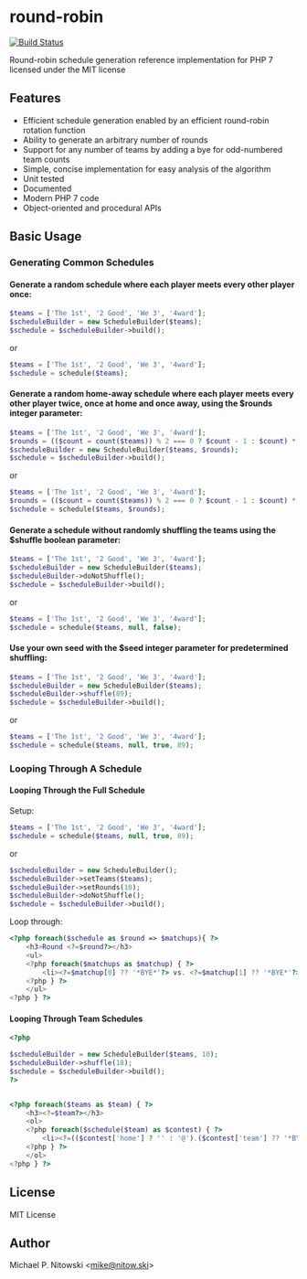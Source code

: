 # round-robin
[![Build Status](https://app.travis-ci.com/mnito/round-robin.svg)](https://app.travis-ci.com/mnito/round-robin)

Round-robin schedule generation reference implementation for PHP 7 licensed under the MIT license

## Features

- Efficient schedule generation enabled by an efficient round-robin rotation function
- Ability to generate an arbitrary number of rounds
- Support for any number of teams by adding a bye for odd-numbered team counts
- Simple, concise implementation for easy analysis of the algorithm
- Unit tested
- Documented
- Modern PHP 7 code
- Object-oriented and procedural APIs

## Basic Usage

### Generating Common Schedules

#### Generate a random schedule where each player meets every other player once:

```php
$teams = ['The 1st', '2 Good', 'We 3', '4ward'];
$scheduleBuilder = new ScheduleBuilder($teams);
$schedule = $scheduleBuilder->build();
```

or

```php
$teams = ['The 1st', '2 Good', 'We 3', '4ward'];
$schedule = schedule($teams);
```


#### Generate a random home-away schedule where each player meets every other player twice, once at home and once away, using the $rounds integer parameter:

```php
$teams = ['The 1st', '2 Good', 'We 3', '4ward'];
$rounds = (($count = count($teams)) % 2 === 0 ? $count - 1 : $count) * 2;
$scheduleBuilder = new ScheduleBuilder($teams, $rounds);
$schedule = $scheduleBuilder->build();
```

or

```php
$teams = ['The 1st', '2 Good', 'We 3', '4ward'];
$rounds = (($count = count($teams)) % 2 === 0 ? $count - 1 : $count) * 2;
$schedule = schedule($teams, $rounds);
```

#### Generate a schedule without randomly shuffling the teams using the $shuffle boolean parameter:

```php
$teams = ['The 1st', '2 Good', 'We 3', '4ward'];
$scheduleBuilder = new ScheduleBuilder($teams);
$scheduleBuilder->doNotShuffle();
$schedule = $scheduleBuilder->build();
```

or

```php
$teams = ['The 1st', '2 Good', 'We 3', '4ward'];
$schedule = schedule($teams, null, false);
```

#### Use your own seed with the $seed integer parameter for predetermined shuffling:
```php
$teams = ['The 1st', '2 Good', 'We 3', '4ward'];
$scheduleBuilder = new ScheduleBuilder($teams);
$scheduleBuilder->shuffle(89);
$schedule = $scheduleBuilder->build();
```
or

```php
$teams = ['The 1st', '2 Good', 'We 3', '4ward'];
$schedule = schedule($teams, null, true, 89);
```

### Looping Through A Schedule

#### Looping Through the Full Schedule

Setup:

```php
$teams = ['The 1st', '2 Good', 'We 3', '4ward'];
$schedule = schedule($teams, null, true, 89);
```

or

```php
$scheduleBuilder = new ScheduleBuilder();
$scheduleBuilder->setTeams($teams);
$scheduleBuilder->setRounds(10);
$scheduleBuilder->doNotShuffle();
$schedule = $scheduleBuilder->build();
```

Loop through:

```php
<?php foreach($schedule as $round => $matchups){ ?>
    <h3>Round <?=$round?></h3>
    <ul>
    <?php foreach($matchups as $matchup) { ?>
        <li><?=$matchup[0] ?? '*BYE*'?> vs. <?=$matchup[1] ?? '*BYE*'?></li>
    <?php } ?>
    </ul>
<?php } ?>
```

#### Looping Through Team Schedules
```php
<?php

$scheduleBuilder = new ScheduleBuilder($teams, 10);
$scheduleBuilder->shuffle(18);
$schedule = $scheduleBuilder->build();
?>


<?php foreach($teams as $team) { ?>
    <h3><?=$team?></h3>
    <ol>
    <?php foreach($schedule($team) as $contest) { ?>
        <li><?=(($contest['home'] ? '' : '@').($contest['team'] ?? '*BYE*'))?></li>
    <?php } ?>
    </ol>
<?php } ?>
```

## License

MIT License

## Author

Michael P. Nitowski <[mike@nitow.ski](mailto:mike@nitow.ski)>
